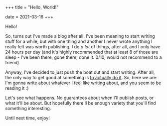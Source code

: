 +++
title = "Hello, World!"

date = 2021-03-16
+++

Hello!

So, turns out I've made a blog after all.  I've been meaning to start writing stuff for a while, but
with one thing and another I never wrote anything I really felt was worth publishing.  I do _a lot_
of things, after all, and I only have 24 hours per day (and it's highly recommended that at least 8
of those are sleep - I've been there, gone there, done it.  0/10, would not recommend to a friend).

<!-- more -->

Anyway, I've decided to just push the boat out and start writing.  After all, the only way to get
good at something is
[to actually do it](https://steveklabnik.com/writing/80-of-success-is-showing-up).  So, here we are:
I'm gonna write about whatever I feel like writing about, and you seem to be reading it :)

Let's see what happens. No guarantees about when I'll publish posts, or what it'll be about.  But
hopefully there'll be enough variety that you'll find something interesting.

Until next time, enjoy!
